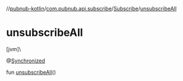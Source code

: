 //[pubnub-kotlin](../../../index.md)/[com.pubnub.api.subscribe](../index.md)/[Subscribe](index.md)/[unsubscribeAll](unsubscribe-all.md)

# unsubscribeAll

[jvm]\

@[Synchronized](https://kotlinlang.org/api/latest/jvm/stdlib/kotlin.jvm/-synchronized/index.html)

fun [unsubscribeAll](unsubscribe-all.md)()
